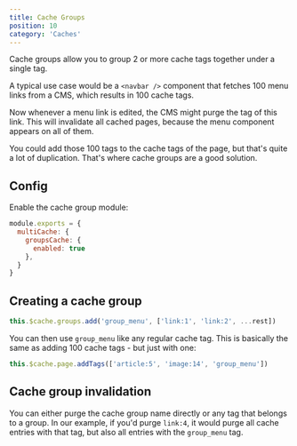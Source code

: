 ```yaml
---
title: Cache Groups
position: 10
category: 'Caches'
---
```


Cache groups allow you to group 2 or more cache tags together under a single
tag.

A typical use case would be a `<navbar />` component that fetches 100 menu
links from a CMS, which results in 100 cache tags.

Now whenever a menu link is edited, the CMS might purge the tag of this link.
This will invalidate all cached pages, because the menu component appears on
all of them.

You could add those 100 tags to the cache tags of the page, but that's quite a
lot of duplication. That's where cache groups are a good solution.

## Config

Enable the cache group module:

```javascript
module.exports = {
  multiCache: {
    groupsCache: {
      enabled: true
    },
  }
}
```

## Creating a cache group

```javascript
this.$cache.groups.add('group_menu', ['link:1', 'link:2', ...rest])
```

You can then use `group_menu` like any regular cache tag. This is basically the
same as adding 100 cache tags - but just with one:

```javascript
this.$cache.page.addTags(['article:5', 'image:14', 'group_menu'])
```

## Cache group invalidation

You can either purge the cache group name directly or any tag that belongs to a
group. In our example, if you'd purge `link:4`, it would purge all cache
entries with that tag, but also all entries with the `group_menu` tag.
